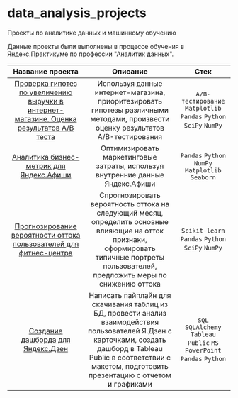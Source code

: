 #  data_analysis_projects
Проекты по аналитике данных и машинному обучению

Данные проекты были выполнены в процессе обучения в Яндекс.Практикуме по профессии "Аналитик данных".


|Название проекта|Описание|Стек|
|:-----:|:-----:|:-----:|
|[Проверка гипотез по увеличению выручки в интернет-магазине. Оценка результатов A/B теста](https://github.com/eierusalimova/my_projects/tree/main/AB-test)|Используя данные интернет-магазина, приоритезировать гипотезы различными методами, произвести оценку результатов A/B-тестирования | `A/B-тестирование` `Matplotlib` `Pandas` `Python` `SciPy` `NumPy` |
|[Аналитика бизнес-метрик для Яндекс.Афиши](https://github.com/eierusalimova/my_projects/tree/main/Bussines_metrics)|Оптимизировать маркетинговые затраты, используя внутренние данные Яндекс.Афиши| `Pandas` `Python` `NumPy` `Matplotlib` `Seaborn` |
|[Прогнозирование вероятности оттока пользователей для фитнес-центра](https://github.com/eierusalimova/my_projects/tree/main/Churn_predict)|Cпрогнозировать вероятность оттока на следующий месяц, определить основные влияющие на отток признаки, сформировать типичные портреты пользователей, предложить меры по снижению оттока| `Scikit-learn` `Pandas` `Python` `SciPy` `NumPy` |
|[Создание дашборда для Яндекс.Дзен](https://github.com/eierusalimova/my_projects/tree/main/Dashboard_Tableau)|Написать пайплайн для скачивания таблиц из БД, провести анализ взаимодействия пользователей Я.Дзен с карточками, создать дашборд в Tableau Public в соответствии с макетом, подготовить презентацию с отчетом и графиками|`SQL` `SQLAlchemy` `Tableau Public` `MS PowerPoint` `Pandas` `Python`|
